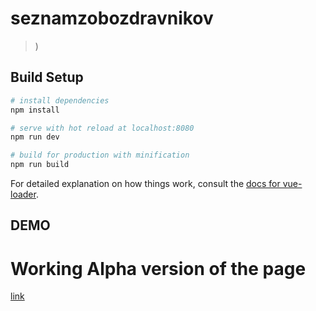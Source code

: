 # seznamzobozdravnikov

> )

## Build Setup

``` bash
# install dependencies
npm install

# serve with hot reload at localhost:8080
npm run dev

# build for production with minification
npm run build
```

For detailed explanation on how things work, consult the [docs for vue-loader](http://vuejs.github.io/vue-loader).

## DEMO
# Working Alpha version of the page
[link](http://dentists.front-end.guru)
